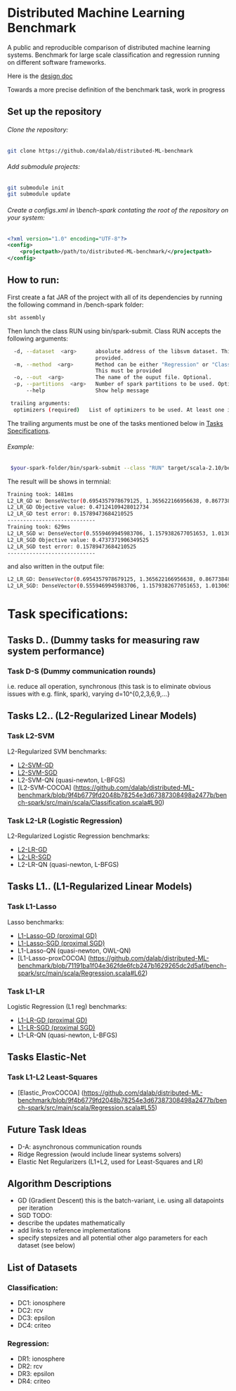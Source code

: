 # Distributed Machine Learning Benchmark
A public and reproducible comparison of distributed machine learning systems. Benchmark for large scale classification and regression running on different software frameworks.

Here is the [design doc](https://docs.google.com/document/d/1jM4zXRDezEJmIKwoDOKNlGvuNNJk5_FxcBrn1mfYp0E/edit#)

Towards a more precise definition of the benchmark task, work in progress
## Set up the repository
###### Clone the repository: 
```bash
git clone https://github.com/dalab/distributed-ML-benchmark
```
###### Add submodule projects:
```bash
git submodule init
git submodule update
```
###### Create a configs.xml in \bench-spark contating the root of the repository on your system:
```xml
<?xml version="1.0" encoding="UTF-8"?>
<config>
	<projectpath>/path/to/distributed-ML-benchmark/</projectpath>
</config>
```

## How to run:
First create a fat JAR of the project with all of its dependencies by running the following command in /bench-spark folder:
```bash
sbt assembly
```
Then lunch the class RUN using bin/spark-submit. Class RUN accepts the following arguments:
```bash
  -d, --dataset  <arg>      absolute address of the libsvm dataset. This must be
                            provided.
  -m, --method  <arg>       Method can be either "Regression" or "Classification".
                            This must be provided
  -o, --out  <arg>          The name of the ouput file. Optional.
  -p, --partitions  <arg>   Number of spark partitions to be used. Optional.
      --help                Show help message

 trailing arguments:
  optimizers (required)   List of optimizers to be used. At least one is required
```
The trailing arguments must be one of the tasks mentioned below in [Tasks Specifications](#task-specifications).
###### Example:
```bash
 $your-spark-folder/bin/spark-submit --class "RUN" target/scala-2.10/bench-spark-assembly-1.0.jar -d "iris.scale.txt" L2_LR_GD L2_LR_SGD
```
The result will be shows in termnial:
```bash
Training took: 1481ms
L2_LR_GD w: DenseVector(0.6954357978679125, 1.365622166956638, 0.8677384858769774, 2.355271061697218)
L2_LR_GD Objective value: 0.47124109428012734
L2_LR_GD test error: 0.15789473684210525
----------------------------
Training took: 629ms
L2_LR_SGD w: DenseVector(0.5559469945983706, 1.1579382677051653, 1.0130652396015274, 1.9898353282120804)
L2_LR_SGD Objective value: 0.4737371906349525
L2_LR_SGD test error: 0.15789473684210525
----------------------------
```
and also written in the output file:
```bash
L2_LR_GD: DenseVector(0.6954357978679125, 1.365622166956638, 0.8677384858769774, 2.355271061697218) elapsed: 1481ms
L2_LR_SGD: DenseVector(0.5559469945983706, 1.1579382677051653, 1.0130652396015274, 1.9898353282120804) elapsed: 629ms
```

# Task specifications:

## Tasks D.. (Dummy tasks for measuring raw system performance)
### Task D-S (Dummy communication rounds)
i.e. reduce all operation, synchronous
(this task is to eliminate obvious issues with e.g. flink, spark), 
varying d=10^{0,2,3,6,9,...}

## Tasks L2.. (L2-Regularized Linear Models)
### Task L2-SVM
L2-Regularized SVM
benchmarks:
- [L2-SVM-GD](https://github.com/dalab/distributed-ML-benchmark/blob/77db165afa2c3504543a5cd92cf209b5f11ae4d4/bench-spark/src/main/scala/Classification.scala#L55)
- [L2-SVM-SGD](https://github.com/dalab/distributed-ML-benchmark/blob/77db165afa2c3504543a5cd92cf209b5f11ae4d4/bench-spark/src/main/scala/Classification.scala#L48)
- L2-SVM-QN (quasi-newton, L-BFGS)
- [L2-SVM-COCOA] (https://github.com/dalab/distributed-ML-benchmark/blob/9f4b6779fd2048b78254e3d67387308498a2477b/bench-spark/src/main/scala/Classification.scala#L90)

### Task L2-LR (Logistic Regression)
L2-Regularized Logistic Regression
benchmarks:
- [L2-LR-GD](https://github.com/dalab/distributed-ML-benchmark/blob/77db165afa2c3504543a5cd92cf209b5f11ae4d4/bench-spark/src/main/scala/Classification.scala#L69)
- [L2-LR-SGD](https://github.com/dalab/distributed-ML-benchmark/blob/77db165afa2c3504543a5cd92cf209b5f11ae4d4/bench-spark/src/main/scala/Classification.scala#L62)
- L2-LR-QN (quasi-newton, L-BFGS)

## Tasks L1.. (L1-Regularized Linear Models)
### Task L1-Lasso
Lasso
benchmarks:
- [L1-Lasso-GD (proximal GD)](https://github.com/dalab/distributed-ML-benchmark/blob/77db165afa2c3504543a5cd92cf209b5f11ae4d4/bench-spark/src/main/scala/Regression.scala#L48)
- [L1-Lasso-SGD (proximal SGD)](https://github.com/dalab/distributed-ML-benchmark/blob/77db165afa2c3504543a5cd92cf209b5f11ae4d4/bench-spark/src/main/scala/Regression.scala#L41)
- L1-Lasso-QN (quasi-newton, OWL-QN)
- [L1-Lasso-proxCOCOA] (https://github.com/dalab/distributed-ML-benchmark/blob/71191ba1f04e362fde6fcb247b1629265dc2d5af/bench-spark/src/main/scala/Regression.scala#L62)

### Task L1-LR
Logistic Regression (L1 reg)
benchmarks:
- [L1-LR-GD (proximal GD)](https://github.com/dalab/distributed-ML-benchmark/blob/77db165afa2c3504543a5cd92cf209b5f11ae4d4/bench-spark/src/main/scala/Classification.scala#L84)
- [L1-LR-SGD (proximal SGD)](https://github.com/dalab/distributed-ML-benchmark/blob/77db165afa2c3504543a5cd92cf209b5f11ae4d4/bench-spark/src/main/scala/Classification.scala#L77)
- L1-LR-QN (quasi-newton, L-BFGS)

## Tasks Elastic-Net
### Task L1-L2 Least-Squares
- [Elastic_ProxCOCOA] (https://github.com/dalab/distributed-ML-benchmark/blob/9f4b6779fd2048b78254e3d67387308498a2477b/bench-spark/src/main/scala/Regression.scala#L55)

## Future Task Ideas
- D-A: asynchronous communication rounds
- Ridge Regression (would include linear systems solvers)
- Elastic Net Regularizers (L1+L2, used for Least-Squares and LR)

## Algorithm Descriptions
- GD (Gradient Descent)
this is the batch-variant, i.e. using all datapoints per iteration
- SGD
TODO:
 - describe the updates mathematically
 - add links to reference implementations
 - specify stepsizes and all potential other algo parameters for each dataset (see below)

## List of Datasets
### Classification:
- DC1: ionosphere
- DC2: rcv
- DC3: epsilon
- DC4: criteo

### Regression:
- DR1: ionosphere
- DR2: rcv
- DR3: epsilon
- DR4: criteo
